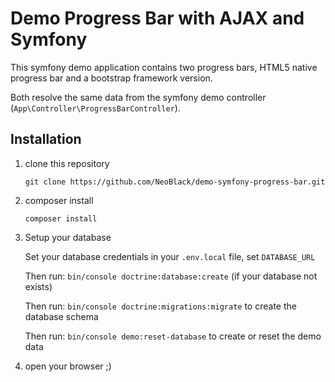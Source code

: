 # Demo Progress Bar with AJAX and Symfony
This symfony demo application contains two progress bars, HTML5 native progress bar and a bootstrap framework version.

Both resolve the same data from the symfony demo controller (`App\Controller\ProgressBarController`).

## Installation
1) clone this repository
   
   `git clone https://github.com/NeoBlack/demo-symfony-progress-bar.git`   

2) composer install

   `composer install`
   
3) Setup your database

   Set your database credentials in your `.env.local` file, set `DATABASE_URL`
   
   Then run: `bin/console doctrine:database:create` (if your database not exists)
   
   Then run: `bin/console doctrine:migrations:migrate` to create the database schema
   
   Then run: `bin/console demo:reset-database` to create or reset the demo data
   
4) open your browser ;)